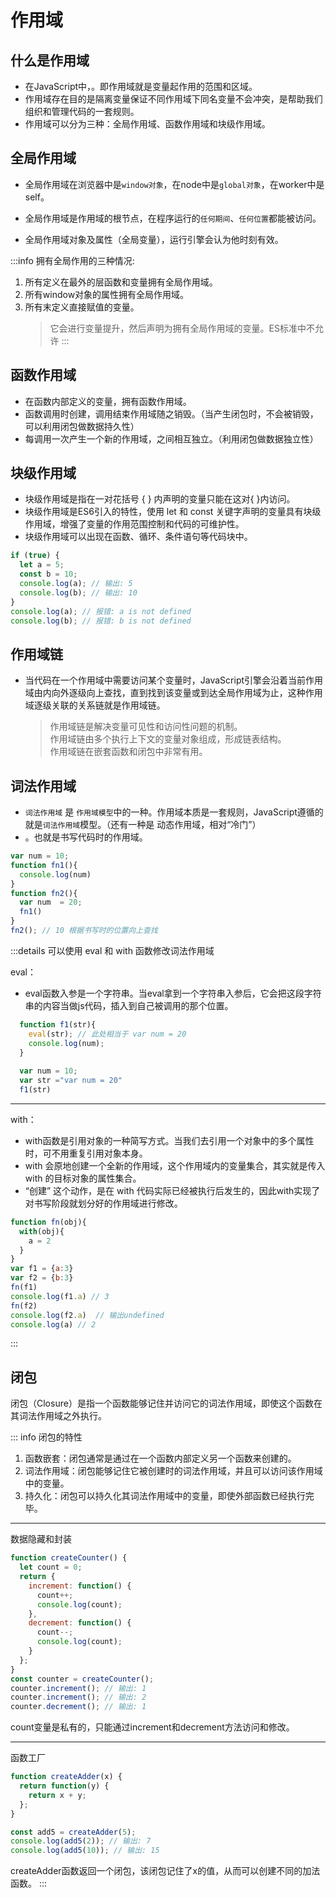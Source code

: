 # 作用域

## 什么是作用域
- 在JavaScript中，<lines text="作用域是变量可用性的代码范围，它决定了变量、函数、其他代码元素的生命周期和可见性"/>。即作用域就是变量起作用的范围和区域。 
- 作用域存在目的是隔离变量保证不同作用域下同名变量不会冲突，是帮助我们组织和管理代码的一套规则。
- 作用域可以分为三种：全局作用域、函数作用域和块级作用域。

## 全局作用域
- 全局作用域在浏览器中是`window对象`，在node中是`global对象`，在worker中是self。

- 全局作用域是作用域的根节点，在程序运行的`任何期间`、`任何位置`都能被访问。

- 全局作用域对象及属性（全局变量）<lines text="始终都不会被垃圾回收"/>，运行引擎会认为他时刻有效。

:::info 拥有全局作用的三种情况:
1. 所有定义在最外的层函数和变量拥有全局作用域。
2. 所有window对象的属性拥有全局作用域。
3. 所有末定义直接赋值的变量。
   > 它会进行变量提升，然后声明为拥有全局作用域的变量。ES标准中不允许
:::

## 函数作用域
- 在函数内部定义的变量，拥有函数作用域。
- 函数调用时创建，调用结束作用域随之销毁。（当产生闭包时，不会被销毁，可以利用闭包做数据持久性）
- 每调用一次产生一个新的作用域，之间相互独立。（利用闭包做数据独立性）

## 块级作用域<tag type="es6"/>
- 块级作用域是指在一对花括号 { } 内声明的变量只能在这对{ }内访问。
- 块级作用域是ES6引入的特性，使用 let 和 const 关键字声明的变量具有块级作用域，增强了变量的作用范围控制和代码的可维护性。
- 块级作用域可以出现在函数、循环、条件语句等代码块中。
```javascript
if (true) {
  let a = 5;
  const b = 10;
  console.log(a); // 输出: 5
  console.log(b); // 输出: 10
}
console.log(a); // 报错: a is not defined
console.log(b); // 报错: b is not defined
```
## 作用域链 
- 当代码在一个作用域中需要访问某个变量时，JavaScript引擎会沿着当前作用域由内向外逐级向上查找，直到找到该变量或到达全局作用域为止，这种作用域逐级关联的关系链就是作用域链。
   > 作用域链是解决变量可见性和访问性问题的机制。<br/>
   > 作用域链由多个执行上下文的变量对象组成，形成链表结构。<br/>
   > 作用域链在嵌套函数和闭包中非常有用。<br/>

## 词法作用域
- `词法作用域` 是 `作用域模型`中的一种。作用域本质是一套规则，JavaScript遵循的就是`词法作用域`模型。（还有一种是 动态作用域，相对“冷门”）
- <lines text="词法作用域又叫静态作用域，变量被创建时就确定好了，而非执行阶段确定的"/>。也就是书写代码时的作用域。
```javascript
var num = 10;
function fn1(){
  console.log(num)
}
function fn2(){
  var num  = 20;
  fn1()
}
fn2(); // 10 根据书写时的位置向上查找
```
:::details  可以使用 eval 和 with 函数修改词法作用域

eval：<lines text="是一个非常危险的方法。永远不要使用 eval！"/>
- eval函数入参是一个字符串。当eval拿到一个字符串入参后，它会把这段字符串的内容当做js代码，插入到自己被调用的那个位置。
```javascript
  function f1(str){
    eval(str); // 此处相当于 var num = 20
    console.log(num);
  }
  
  var num = 10;
  var str ="var num = 20"
  f1(str)
```

--- 

with：<lines text="已弃用"/>
- with函数是引用对象的一种简写方式。当我们去引用一个对象中的多个属性时，可不用重复引用对象本身。
- with 会原地创建一个全新的作用域，这个作用域内的变量集合，其实就是传入 with 的目标对象的属性集合。
- “创建” 这个动作，是在 with 代码实际已经被执行后发生的，因此with实现了对书写阶段就划分好的作用域进行修改。
```javascript
function fn(obj){
  with(obj){
    a = 2
  }
}
var f1 = {a:3}
var f2 = {b:3}
fn(f1)
console.log(f1.a) // 3
fn(f2)
console.log(f2.a)  // 输出undefined 
console.log(a) // 2 
```
:::


## 闭包
闭包（Closure）是指一个函数能够记住并访问它的词法作用域，即使这个函数在其词法作用域之外执行。

::: info 闭包的特性
1. 函数嵌套：闭包通常是通过在一个函数内部定义另一个函数来创建的。
2. 词法作用域：闭包能够记住它被创建时的词法作用域，并且可以访问该作用域中的变量。
3. 持久化：闭包可以持久化其词法作用域中的变量，即使外部函数已经执行完毕。
---
数据隐藏和封装
```javascript
function createCounter() {
  let count = 0;
  return {
    increment: function() {
      count++;
      console.log(count);
    },
    decrement: function() {
      count--;
      console.log(count);
    }
  };
}
const counter = createCounter();
counter.increment(); // 输出: 1
counter.increment(); // 输出: 2
counter.decrement(); // 输出: 1
```
count变量是私有的，只能通过increment和decrement方法访问和修改。

---
函数工厂
```javascript
function createAdder(x) {
  return function(y) {
    return x + y;
  };
}

const add5 = createAdder(5);
console.log(add5(2)); // 输出: 7
console.log(add5(10)); // 输出: 15
```
createAdder函数返回一个闭包，该闭包记住了x的值，从而可以创建不同的加法函数。
:::